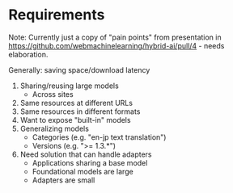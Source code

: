 # Requirements
Note: Currently just a copy of "pain points" from presentation in https://github.com/webmachinelearning/hybrid-ai/pull/4 - needs elaboration.

Generally: saving space/download latency
1. Sharing/reusing large models
   - Across sites
2. Same resources at different URLs
3. Same resources in different formats
4. Want to expose "built-in" models
5. Generalizing models
   - Categories (e.g. "en-jp text translation")
   - Versions (e.g. ">= 1.3.*")
6. Need solution that can handle adapters
   - Applications sharing a base model
   - Foundational models are large
   - Adapters are small
